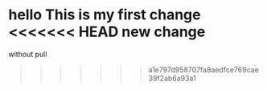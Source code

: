 hello This is my first change
<<<<<<< HEAD
new change
=======

without pull
>>>>>>> a1e797d958707fa8aedfce769cae39f2ab6a93a1
